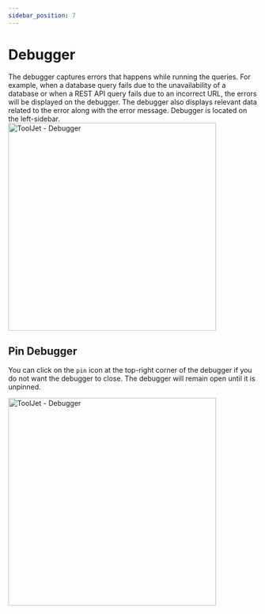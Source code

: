 ```yaml
---
sidebar_position: 7
---
```


# Debugger    

The debugger captures errors that happens while running the queries. For example, when a database query fails due to the unavailability of a database or when a REST API query fails due to an incorrect URL, the errors will be displayed on the debugger. The debugger also displays relevant data related to the error along with the error message. Debugger is located on the left-sidebar.
<img class="screenshot-full" src="/img/tutorial/debugger/debugger.gif" alt="ToolJet - Debugger" height="420"/>


## Pin Debugger
You can click on the `pin` icon at the top-right corner of the debugger if you do not want the debugger to close. The debugger will remain open until it is unpinned.

<img class="screenshot-full" src="/img/tutorial/debugger/pinned-debugger.gif" alt="ToolJet - Debugger" height="420"/>
